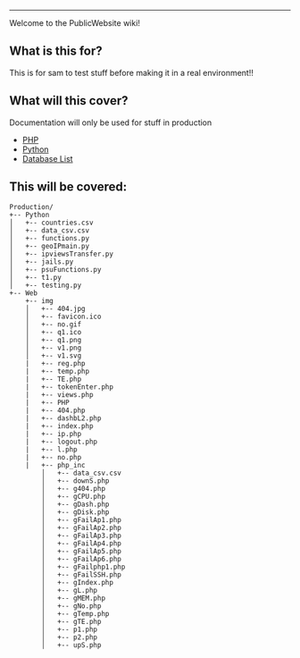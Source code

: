 
***
Welcome to the PublicWebsite wiki!

## What is this for?

This is for sam to test stuff before making it in a real environment!!

## What will this cover?

Documentation will only be used for stuff in production 
* [PHP](/home/DOC_making/docs/wiki/PHP-overview)
* [Python](/home/DOC_making/docsPython-Overview)
* [Database List](/home/DOC_making/docsDatabase-List)
## This will be covered:

```
Production/
+-- Python
│   +-- countries.csv
│   +-- data_csv.csv
│   +-- functions.py
│   +-- geoIPmain.py
│   +-- ipviewsTransfer.py
│   +-- jails.py
│   +-- psuFunctions.py
│   +-- t1.py
│   +-- testing.py
+-- Web
    +-- img
    │   +-- 404.jpg
    │   +-- favicon.ico
    │   +-- no.gif
    │   +-- q1.ico
    │   +-- q1.png
    │   +-- v1.png
    │   +-- v1.svg
    |   +-- reg.php
    |   +-- temp.php
    |   +-- TE.php
    |   +-- tokenEnter.php
    |   +-- views.php
    |   +-- PHP
    |   +-- 404.php
    |   +-- dashbL2.php
    |   +-- index.php
    |   +-- ip.php
    |   +-- logout.php
    |   +-- l.php
    |   +-- no.php
    |   +-- php_inc
        │   +-- data_csv.csv
        │   +-- downS.php
        │   +-- g404.php
        │   +-- gCPU.php
        │   +-- gDash.php
        │   +-- gDisk.php
        │   +-- gFailAp1.php
        │   +-- gFailAp2.php
        │   +-- gFailAp3.php
        │   +-- gFailAp4.php
        │   +-- gFailAp5.php
        │   +-- gFailAp6.php
        │   +-- gFailphp1.php
        │   +-- gFailSSH.php
        │   +-- gIndex.php
        │   +-- gL.php
        │   +-- gMEM.php
        │   +-- gNo.php
        │   +-- gTemp.php
        │   +-- gTE.php
        │   +-- p1.php
        │   +-- p2.php
        │   +-- upS.php
```